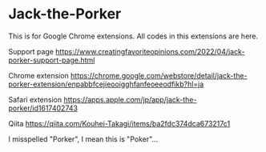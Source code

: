 # Jack-the-Porker
This is for Google Chrome extensions.
All codes in this extensions are here.

Support page
https://www.creatingfavoriteopinions.com/2022/04/jack-porker-support-page.html

Chrome extension
https://chrome.google.com/webstore/detail/jack-the-porker-extension/enpabbfcejieooigghfanfeoeeodfikb?hl=ja

Safari extension
https://apps.apple.com/jp/app/jack-the-porker/id1617402743

Qiita
https://qiita.com/Kouhei-Takagi/items/ba2fdc374dca673217c1

I misspelled "Porker", I mean this is "Poker"... 
